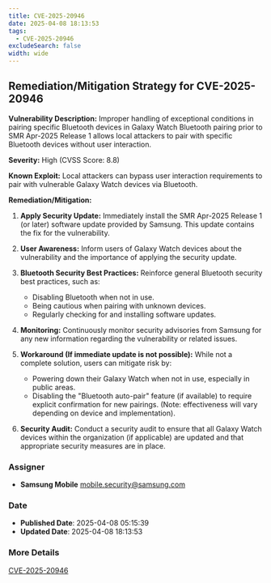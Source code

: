 ```yaml
---
title: CVE-2025-20946
date: 2025-04-08 18:13:53
tags:
  - CVE-2025-20946
excludeSearch: false
width: wide
---
```


## Remediation/Mitigation Strategy for CVE-2025-20946

**Vulnerability Description:** Improper handling of exceptional conditions in pairing specific Bluetooth devices in Galaxy Watch Bluetooth pairing prior to SMR Apr-2025 Release 1 allows local attackers to pair with specific Bluetooth devices without user interaction.

**Severity:** High (CVSS Score: 8.8)

**Known Exploit:** Local attackers can bypass user interaction requirements to pair with vulnerable Galaxy Watch devices via Bluetooth.

**Remediation/Mitigation:**

1.  **Apply Security Update:** Immediately install the SMR Apr-2025 Release 1 (or later) software update provided by Samsung. This update contains the fix for the vulnerability.

2.  **User Awareness:** Inform users of Galaxy Watch devices about the vulnerability and the importance of applying the security update.

3.  **Bluetooth Security Best Practices:** Reinforce general Bluetooth security best practices, such as:
    *   Disabling Bluetooth when not in use.
    *   Being cautious when pairing with unknown devices.
    *   Regularly checking for and installing software updates.

4.  **Monitoring:** Continuously monitor security advisories from Samsung for any new information regarding the vulnerability or related issues.

5.  **Workaround (If immediate update is not possible):** While not a complete solution, users can mitigate risk by:
    *   Powering down their Galaxy Watch when not in use, especially in public areas.
    *   Disabling the "Bluetooth auto-pair" feature (if available) to require explicit confirmation for new pairings. (Note: effectiveness will vary depending on device and implementation).

6.  **Security Audit:** Conduct a security audit to ensure that all Galaxy Watch devices within the organization (if applicable) are updated and that appropriate security measures are in place.

### Assigner
- **Samsung Mobile** <mobile.security@samsung.com>

### Date
- **Published Date**: 2025-04-08 05:15:39
- **Updated Date**: 2025-04-08 18:13:53

### More Details
[CVE-2025-20946](https://www.cvedetails.com/cve/CVE-2025-20946)